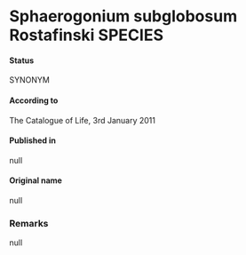 # Sphaerogonium subglobosum Rostafinski SPECIES

#### Status
SYNONYM

#### According to
The Catalogue of Life, 3rd January 2011

#### Published in
null

#### Original name
null

### Remarks
null